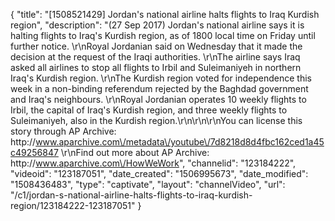 {
    "title": "[1508521429] Jordan's national airline halts flights to Iraq Kurdish region",
    "description": "(27 Sep 2017) Jordan's national airline says it is halting flights to Iraq's Kurdish region, as of 1800 local time on Friday until further notice. \r\nRoyal Jordanian said on Wednesday that it made the decision at the request of the Iraqi authorities. \r\nThe airline says Iraq asked all airlines to stop all flights to Irbil and Suleimaniyeh in northern Iraq's Kurdish region. \r\nThe Kurdish region voted for independence this week in a non-binding referendum rejected by the Baghdad government and Iraq's neighbours. \r\nRoyal Jordanian operates 10 weekly flights to Irbil, the capital of Iraq's Kurdish region, and three weekly flights to Suleimaniyeh, also in the Kurdish region.\r\n\r\n\r\nYou can license this story through AP Archive: http:\/\/www.aparchive.com\/metadata\/youtube\/7d8218d8d4fbc162ced1a45c49256847 \r\nFind out more about AP Archive: http:\/\/www.aparchive.com\/HowWeWork",
    "channelid": "123184222",
    "videoid": "123187051",
    "date_created": "1506995673",
    "date_modified": "1508436483",
    "type": "captivate",
    "layout": "channelVideo",
    "url": "\/c1\/jordan-s-national-airline-halts-flights-to-iraq-kurdish-region\/123184222-123187051"
}